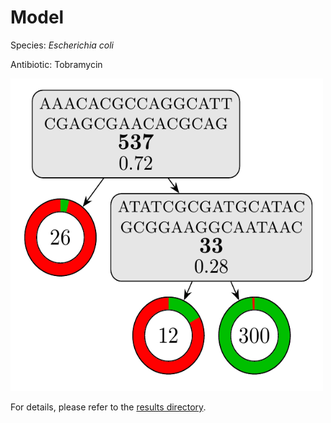 
# Model

Species: *Escherichia coli*

Antibiotic: Tobramycin

<a href="./model.pdf"><img src="./model.png" width=500 height=500 /></a>

For details, please refer to the [results directory](../../../../../results/cart_b/escherichia%20coli/tobramycin/repeat_1/).


